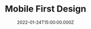---
title: Mobile First Design
description: Description here
date: 2022-01-24T15:00:00.000Z
released: false
---